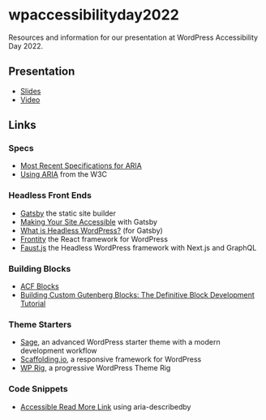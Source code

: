 # wpaccessibilityday2022
Resources and information for our presentation at WordPress Accessibility Day 2022.

## Presentation
* [Slides](https://docs.google.com/presentation/d/1OrpGLsMNXJfsfN79kZ92s_hUrD8ne0oBa3jH9le9F9c/edit?usp=sharing)
* [Video](https://youtu.be/PNswrOZ0gMo?t=10763)

## Links

### Specs
* [Most Recent Specifications for ARIA](https://www.w3.org/TR/wai-aria-1.1/)
* [Using ARIA](https://www.w3.org/TR/using-aria/) from the W3C

### Headless Front Ends
* [Gatsby](https://www.gatsbyjs.com/) the static site builder
* [Making Your Site Accessible](https://www.gatsbyjs.com/docs/conceptual/making-your-site-accessible/) with Gatsby
* [What is Headless WordPress?](https://www.gatsbyjs.com/docs/glossary/headless-wordpress/) (for Gatsby)
* [Frontity](https://frontity.org/) the React framework for WordPress
* [Faust.js](https://faustjs.org/) the Headless WordPress framework with Next.js and GraphQL

### Building Blocks
* [ACF Blocks](https://www.advancedcustomfields.com/resources/blocks/)
* [Building Custom Gutenberg Blocks: The Definitive Block Development Tutorial](https://kinsta.com/blog/gutenberg-blocks/)

### Theme Starters
* [Sage](https://roots.io/sage/), an advanced WordPress starter theme with a modern development workflow
* [Scaffolding.io](https://scaffolding.io/), a responsive framework for WordPress
* [WP Rig](https://wprig.io/), a progressive WordPress Theme Rig

### Code Snippets
* [Accessible Read More Link](https://codepen.io/amheckel/pen/mdKPwMO) using aria-describedby
